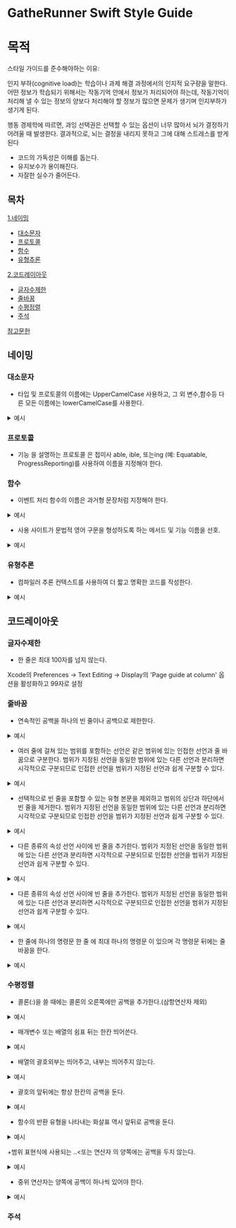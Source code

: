 GatheRunner Swift Style Guide 
=============

# 목적
스타일 가이드를 준수해야하는 이유:

인지 부하(cognitive load)는 학습이나 과제 해결 과정에서의 인지적 요구량을 말한다. 
어떤 정보가 학습되기 위해서는 작동기억 안에서 정보가 처리되어야 하는데, 작동기억이 처리해 낼 수 있는 정보의 양보다 처리해야 할 정보가 많으면 문제가 생기며 인지부하가 생기게 된다.

행동 경제학에 따르면, 과잉 선택권은 선택할 수 있는 옵션이 너무 많아서 뇌가 결정하기 어려울 때 발생한다. 결과적으로, 뇌는 결정을 내리지 못하고 그에 대해 스트레스를 받게 된다

+ 코드의 가독성은 이해를 돕는다.
+ 유지보수가 용이해진다.
+ 자잘한 실수가 줄어든다.   

## 목차

[1.네이밍](#네이밍)
   + [대소문자](#대소문자)
   + [프로토콜](#함수)
   + [함수](#함수)
   + [유형추론](#유형추론)  
 
[2.코드레이아웃](#코드레이아웃)
   + [글자수제한](#글자수제한)
   + [줄바꿈](#줄바꿈)
   + [수평정렬](#수평정렬)
   + [주석](#주석)


[참고문헌](#참고문헌)

## 네이밍    

### 대소문자

  + 타입 및 프로토콜의 이름에는 UpperCamelCase 사용하고, 그 외 변수,함수등 다른 모든 이름에는 lowerCamelCase를 사용한다.      

  <details>
  <summary>예시</summary>
  <pre>
  <code>

     protocol SpaceThing {
     // ...
   }

   class SpaceFleet: SpaceThing {

     enum Formation {
       // ...
     }

     class Spaceship {
       // ...
     }

     var ships: [Spaceship] = []
     static let worldName: String = "Earth"

     func addShip(_ ship: Spaceship) {
       // ...
     }
   }

let myFleet = SpaceFleet()


  </code>
  </pre>
  </details>
  
  ### 프로토콜
  
  + 기능 을 설명하는 프로토콜 은 접미사 able, ible, 또는ing (예: Equatable, ProgressReporting)를 사용하여 이름을 지정해야 한다.
  
  ### 함수 
  
  + 이벤트 처리 함수의 이름은 과거형 문장처럼 지정해야 한다.
  
  <details>
  <summary>예시</summary>
  <pre>
  <code>
  
   // NOT PREFERRED
   class ExperiencesViewController {

     private func handleBookButtonTap() {
       // ...
     }

     private func modelChanged() {
       // ...
     }
   }

    // PREFERRED
   class ExperiencesViewController {

     private func didTapBookButton() {
       // ...
     }

     private func modelDidChange() {
       // ...
     }
}

  </code>
  </pre>
  </details>
  
  + 사용 사이트가 문법적 영어 구문을 형성하도록 하는 메서드 및 기능 이름을 선호.

  <details>
  <summary>예시</summary>
  <pre>
  <code>
  
   // NOT PREFERRED

   x.insert(y, position: z)
   x.subViews(color: y)
   x.nounCapitalize()


   // PREFERRED
 
   x.insert(y, at: z)          “x, insert y at z”
   x.subViews(havingColor: y)  “x's subviews having color y”
   x.capitalizingNouns()       “x, capitalizing nouns”

  </code>
  </pre>
  </details>
  
  
  ### 유형추론
  
  + 컴파일러 추론 컨텍스트를 사용하여 더 짧고 명확한 코드를 작성한다.
  
  <details>
  <summary>예시</summary>
  <pre>
  <code>
  
   // NOT PREFERRED

   view.backgroundColor = UIColor.red
   let toView = context.view(forKey: UITransitionContextViewKey.to)
   let view = UIView(frame: CGRect.zero)


   // PREFERRED
 
   view.backgroundColor = .red
   let toView = context.view(forKey: .to)
   let view = UIView(frame: .zero)

  </code>
  </pre>
  </details>
  
 ## 코드레이아웃    

   ### 글자수제한
   
   + 한 줄은 최대 100자를 넘지 않는다.
   
   Xcode의 Preferences → Text Editing → Display의 'Page guide at column' 옵션을 활성화하고 99자로 설정
  
   ### 줄바꿈
   
   + 연속적인 공백을 하나의 빈 줄이나 공백으로 제한한다.

  <details>
  <summary>예시</summary>
  <pre>
  <code>
  
   // NOT PREFERRED

   struct Planet {

     let mass:          Double
     let hasAtmosphere: Bool


     func distance(to: Planet) { }

   }

   // PREFERRED
 
   struct Planet {

     let mass: Double
     let hasAtmosphere: Bool

     func distance(to: Planet) { }

   }

  </code>
  </pre>
  </details>
   
   + 여러 줄에 걸쳐 있는 범위를 포함하는 선언은 같은 범위에 있는 인접한 선언과 줄 바꿈으로 구분한다.
   범위가 지정된 선언을 동일한 범위에 있는 다른 선언과 분리하면 시각적으로 구분되므로 인접한 선언을 범위가 지정된 선언과 쉽게 구분할 수 있다.

  <details>
  <summary>예시</summary>
  <pre>
  <code>
  
   // NOT PREFERRED

struct SolarSystem {
  var numberOfPlanets: Int {
    …
  }
  func distance(to: SolarSystem) -> AstronomicalUnit {
    …
  }
}
struct Galaxy {
  func distance(to: Galaxy) -> AstronomicalUnit {
    …
  }
  func contains(_ solarSystem: SolarSystem) -> Bool {
    …
  }
}

   // PREFERRED
 
struct SolarSystem {
  var numberOfPlanets: Int {
    …
  }

  func distance(to: SolarSystem) -> AstronomicalUnit {
    …
  }
}

struct Galaxy {
  func distance(to: Galaxy) -> AstronomicalUnit {
    …
  }

  func contains(_ solarSystem: SolarSystem) -> Bool {
    …
  }
}

  </code>
  </pre>
  </details>
  
  + 선택적으로 빈 줄을 포함할 수 있는 유형 본문을 제외하고 범위의 상단과 하단에서 빈 줄을 제거한다.
   범위가 지정된 선언을 동일한 범위에 있는 다른 선언과 분리하면 시각적으로 구분되므로 인접한 선언을 범위가 지정된 선언과 쉽게 구분할 수 있다.

  <details>
  <summary>예시</summary>
  <pre>
  <code>
  
   // NOT PREFERRED

class Planet {
  func terraform() {

    generateAtmosphere()
    generateOceans()

  }
}

   // PREFERRED
 
class Planet {
  func terraform() {
    generateAtmosphere()
    generateOceans()
  } 
}

class Planet {

  func terraform() {
    generateAtmosphere()
    generateOceans()
  }

}

  </code>
  </pre>
  </details>
  
  + 다른 종류의 속성 선언 사이에 빈 줄을 추가한다.
   범위가 지정된 선언을 동일한 범위에 있는 다른 선언과 분리하면 시각적으로 구분되므로 인접한 선언을 범위가 지정된 선언과 쉽게 구분할 수 있다.

  <details>
  <summary>예시</summary>
  <pre>
  <code>
  
   // NOT PREFERRED

   static let gravityEarth: CGFloat = 9.8
   static let gravityMoon: CGFloat = 1.6
   var gravity: CGFloat

   // PREFERRED
 
   static let gravityEarth: CGFloat = 9.8
   static let gravityMoon: CGFloat = 1.6

   var gravity: CGFloat

  </code>
  </pre>
  </details>

   + 다른 종류의 속성 선언 사이에 빈 줄을 추가한다.
   범위가 지정된 선언을 동일한 범위에 있는 다른 선언과 분리하면 시각적으로 구분되므로 인접한 선언을 범위가 지정된 선언과 쉽게 구분할 수 있다.

  <details>
  <summary>예시</summary>
  <pre>
  <code>
  
   // NOT PREFERRED

   static let gravityEarth: CGFloat = 9.8
   static let gravityMoon: CGFloat = 1.6
   var gravity: CGFloat

   // PREFERRED
 
   static let gravityEarth: CGFloat = 9.8
   static let gravityMoon: CGFloat = 1.6

   var gravity: CGFloat

  </code>
  </pre>
  </details>

   + 한 줄에 하나의 명령문
   한 줄 에 최대 하나의 명령문 이 있으며 각 명령문 뒤에는 줄 바꿈을 한다.
   
  <details>
  <summary>예시</summary>
  <pre>
  <code>
  
  guard let value = value else { return 0 }

   defer { file.close() }

   switch someEnum {
   case .first: return 5
   case .second: return 10
   case .third: return 20
   }

   let squares = numbers.map { $0 * $0 }
   
   var someProperty: Int { return otherObject.somethingElse() }
  
  </code>
  </pre>
  </details>

### 수평정렬

   + 콜론(:)을 쓸 때에는 콜론의 오른쪽에만 공백을 추가한다.(삼항연산자 제외)

  <details>
  <summary>예시</summary>
  <pre>
  <code>
  
   // NOT PREFERRED

   struct HashTable : Collection {
     // ...
   }

   struct AnyEquatable<Wrapped : Equatable> : Equatable {
     // ...
   }
   
   let tuple: (x:Int, y:Int)
   let tuple: (x : Int, y : Int)

   func sum(_ numbers:[Int]) {
     // ...
   }

   func sum(_ numbers : [Int]) {
     // ...
   }

   // PREFERRED
 
   struct HashTable: Collection {
     // ...
   }

   struct AnyEquatable<Wrapped: Equatable>: Equatable {
     // ...
   }
   
   let tuple: (x: Int, y: Int)

   func sum(_ numbers: [Int]) {
     // ...
   }

  </code>
  </pre>
  </details>
  
   + 매개변수 또는 배열의 쉼표 뒤는 한칸 띄어쓴다.

  <details>
  <summary>예시</summary>
  <pre>
  <code>
  
   // NOT PREFERRED

   let numbers = [1,2,3]
   let numbers = [1 ,2 ,3]
   let numbers = [1 , 2 , 3]

   // PREFERRED
 
   let numbers = [1, 2, 3]

  </code>
  </pre>
  </details>

   + 배열의 괄호외부는 띄어주고, 내부는 띄어주지 않는다.

  <details>
  <summary>예시</summary>
  <pre>
  <code>
  
   // NOT PREFERRED

   let numbers = [ 1, 2, 3 ]

   // PREFERRED
 
   let numbers = [1, 2, 3]

  </code>
  </pre>
  </details>
  
  + 괄호의 앞뒤에는 항상 한칸의 공백을 둔다.

  <details>
  <summary>예시</summary>
  <pre>
  <code>
  
   // NOT PREFERRED

   let nonNegativeCubes = numbers.map{$0 * $0 * $0}.filter{$0 >= 0}

   // PREFERRED
 
   let nonNegativeCubes = numbers.map { $0 * $0 * $0 }.filter { $0 >= 0 }

  </code>
  </pre>
  </details>

  + 함수의 반환 유형을 나타내는 화살표 역시 앞뒤로 공백을 둔다.

  <details>
  <summary>예시</summary>
  <pre>
  <code>
  
   // NOT PREFERRED

   func sum(_ numbers: [Int])->Int {
     // ...
   }
   // PREFERRED
 
   func sum(_ numbers: [Int]) -> Int {
     // ...
   }
  </code>
  </pre>
  </details>
  
  +범위 표현식에 사용되는 ..<또는 연산자 의 양쪽에는 공백을 두지 않는다.

  <details>
  <summary>예시</summary>
  <pre>
  <code>
  
   // NOT PREFERRED

   for number in 1 ... 5 {
     // ...
   }

   let substring = string[index ..< string.endIndex]

   // PREFERRED
 
   for number in 1...5 {
     // ...
   }

   let substring = string[index..<string.endIndex]

  </code>
  </pre>
  </details>
   
   + 중위 연산자는 양쪽에 공백이 하나씩 있어야 한다.

  <details>
  <summary>예시</summary>
  <pre>
  <code>
  
   // NOT PREFERRED

   let capacity = 1+2
   let capacity = currentCapacity   ?? 0
   let mask = (UIAccessibilityTraitButton|UIAccessibilityTraitSelected)
   let capacity=newCapacity
   let latitude = region.center.latitude - region.span.latitudeDelta/2.0

   // PREFERRED
 
   let capacity = 1 + 2
   let capacity = currentCapacity ?? 0
   let mask = (UIAccessibilityTraitButton | UIAccessibilityTraitSelected)
   let capacity = newCapacity
   let latitude = region.center.latitude - (region.span.latitudeDelta / 2.0)

  </code>
  </pre>
  </details>
   
   ### 주석
